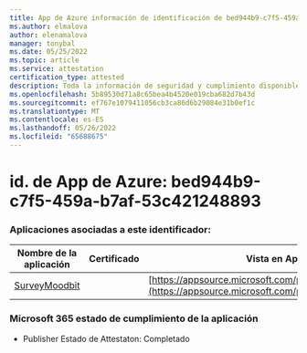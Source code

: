 ```yaml
---
title: App de Azure información de identificación de bed944b9-c7f5-459a-b7af-53c421248893
ms.author: elmalova
author: elenamalova
manager: tonybal
ms.date: 05/25/2022
ms.topic: article
ms.service: attestation
certification_type: attested
description: Toda la información de seguridad y cumplimiento disponible para bed944b9-c7f5-459a-b7af-53c421248893.
ms.openlocfilehash: 5b89530d71a8c65bea4b4520e019cba682d7b43d
ms.sourcegitcommit: ef767e1079411056cb3ca86d6b29084e31b0ef1c
ms.translationtype: MT
ms.contentlocale: es-ES
ms.lasthandoff: 05/26/2022
ms.locfileid: "65688675"
---
```

# <a name="azure-app-id-bed944b9-c7f5-459a-b7af-53c421248893"></a>id. de App de Azure: bed944b9-c7f5-459a-b7af-53c421248893


### <a name="apps-associated-with-this-id"></a>Aplicaciones asociadas a este identificador:
| **Nombre de la aplicación** | **Certificado** | **Vista en AppSource** |
|--------------|---------------|-----------------------|
| [SurveyMoodbit](../forward/WA200003925.md) |  | [https://appsource.microsoft.com/product/office/WA200003925](https://appsource.microsoft.com/product/office/WA200003925) |

### <a name="microsoft-365-app-compliance-status"></a>Microsoft 365 estado de cumplimiento de la aplicación
- Publisher Estado de Attestaton: Completado
